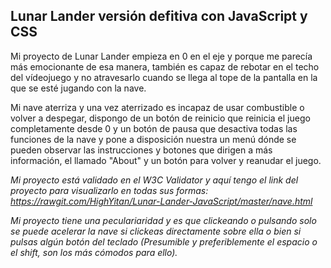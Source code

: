Lunar Lander versión defitiva con JavaScript y CSS
---
Mi proyecto de Lunar Lander empieza en 0 en el eje y porque me parecía más emocionante de esa manera, también es capaz de rebotar en el techo del vídeojuego y no atravesarlo cuando se llega al tope de la pantalla en la que se esté jugando con la nave.

Mi nave aterriza y una vez aterrizado es incapaz de usar combustible o volver a despegar, dispongo de un botón de reinicio que reinicia el juego completamente desde 0 y un botón de pausa que desactiva todas las funciones de la nave y pone a disposición nuestra un menú dónde se pueden observar las instrucciones y botones que dirigen a más información, el llamado "About" y un botón para volver y reanudar el juego.

*Mi proyecto está validado en el W3C Validator y aquí tengo el link del proyecto para visualizarlo en todas sus formas:
https://rawgit.com/HighYitan/Lunar-Lander-JavaScript/master/nave.html*

*Mi proyecto tiene una peculariaridad y es que clickeando o pulsando solo se puede acelerar la nave si clickeas directamente sobre ella o bien si pulsas algún botón del teclado (Presumible y preferiblemente el espacio o el shift, son los más cómodos para ello).*
